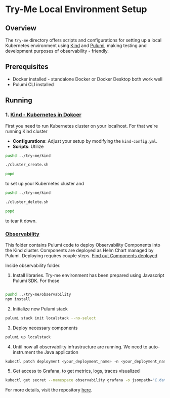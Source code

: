 # Try-Me Local Environment Setup

## Overview
The `try-me` directory offers scripts and configurations for setting up a local Kubernetes environment using 
[Kind](https://kind.sigs.k8s.io/) and [Pulumi](https://www.pulumi.com/docs/languages-sdks/javascript/),
making testing and development purposes of observability - friendly.

## Prerequisites

- Docker installed - standalone Docker or Docker Desktop both work well
- Pulumi CLI installed

## Running

### 1. [Kind - Kubernetes in Dokcer](../try-me/kind)

First you need to run Kubernetes cluster on your localhost. For that we're running Kind cluster

- **Configurations**: Adjust your setup by modifying the `kind-config.yml`.
- **Scripts**: 
Utilize

```bash 
pushd ../try-me/kind

./cluster_create.sh

popd
``` 
to set up your Kubernetes cluster and

```bash
pushd ../try-me/kind

./cluster_delete.sh

popd

``` 
to tear it down.


### [Observability](../try-me/observability)

This folder contains Pulumi code to deploy Observability Components into the Kind cluster. 
Components are deployed as Helm Chart managed by Pulumi. Deploying requires couple steps.
[Find out Components deployed](./Components.md)

Inside observability folder.

1. Install libraries. Try-me environment has been prepared using Javascript Pulumi SDK. For those
```bash

pushd ../try-me/observability
npm install
```

2. Initialize new Pulumi stack
```bash
pulumi stack init localstack --no-select
```
3. Deploy necessary components
```bash
pulumi up localstack
```

4. Until now all observability infrastructure are running. We need to auto-instrument the Java application
```bash
kubectl patch deployment <your_deployment_name> -n <your_deployment_namespace> -p '{"spec": {"template":{"metadata":{"annotations":{"instrumentation.opentelemetry.io/inject-java":"observability/autoinstrumentation"}}}} }'
```
5. Get access to Grafana, to get metrics, logs, traces visualized 
```bash
kubectl get secret --namespace observability grafana -o jsonpath="{.data.admin-password}" | base64 --decode ; echo # To retrieve Grafana admin password
```



For more details, visit the repository [here](https://github.com/softwaremill/meerkat/tree/main/try-me).
